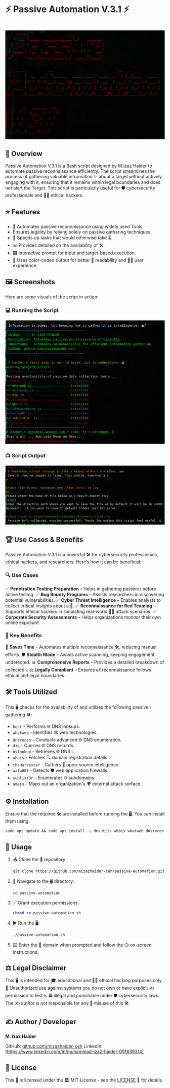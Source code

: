 #                        ⚡ Passive Automation V.3.1 ⚡
#
![Passive Automation V.3.1](screenshot/logo.png)

## 📝 Overview

Passive Automation V.3.1 is a  Bash script designed by M.izaz Haider to  automate passive reconnaissance efficiently. The script  streamlines the process of gathering  valuable information ✨️ about a  target without actively engaging with it, ensuring that it remains within  legal boundaries and does not  alert the Target. This script is particularly useful for 🛡️ cybersecurity professionals and 🏴‍☠️ ethical hackers.

## ⭐ Features

* 🤖 Automates passive  reconnaissance using widely used Tools.
* Ensures  legality by relying solely on passive  gathering techniques.
* 🚀 Speeds up  tasks that would otherwise take ⏳.
* 📊 Provides detailed  on the availability of  🛠️.
* 🎛️ Interactive prompt for input and target-based execution.
* 🎨 Uses color-coded output for better 👀 readability and 🧑‍💻 user experience.

## 🖼️ Screenshots

Here are some visuals of the script in action:

### 💻 Running the Script
![Running Script](screenshot/running.png) 

### 📺 Script Output
![Script Output](screenshot/output.png)

## 🏆 Use Cases & Benefits

Passive Automation V.3.1 is a powerful 🛠️ for cybersecurity professionals, ethical hackers, and researchers. Here’s how it can be beneficial:

### 🔍 **Use Cases**

✅ **Penetration Testing Preparation** – Helps in gathering passive ℹ️ before active testing.
✅ **Bug Bounty Programs** – Assists researchers in discovering potential vulnerabilities.
✅ **Cyber Threat Intelligence** – Enables analysts to collect critical insights about a 🎯.
✅ **Reconnaissance for Red Teaming** – Supports ethical hackers in simulating real-world 🏴‍☠️ attack scenarios.
✅ **Corporate Security Assessments** – Helps organizations monitor their own online exposure.

### 🎯 **Key Benefits**

🚀 **Saves Time** – Automates multiple reconnaissance 🛠️, reducing manual efforts.
🛡️ **Stealth Mode** – Avoids active scanning, keeping engagement undetected.
📊 **Comprehensive Reports** – Provides a detailed breakdown of collected ℹ️.
⚖️ **Legally Compliant** – Ensures all reconnaissance follows ethical and legal boundaries.

## 🛠️ Tools Utilized

This 🖥️ checks for the availability of and utilizes the following passive ℹ️ gathering 🛠️:

* `host` - Performs 🌐 DNS lookups.
* `whatweb` - Identifies 🕸️ web technologies.
* `dnsrecon` - Conducts advanced 🌐 DNS enumeration.
* `dig` - Queries 🌐 DNS records.
* `nslookup` - Retrieves 🌐 DNS ℹ️.
* `whois` - Fetches 🔍 domain registration details.
* `theHarvester` - Gathers 📡 open-source intelligence.
* `wafw00f` - Detects 🛡️ web application firewalls.
* `sublist3r` - Enumerates 🌐 subdomains.
* `amass` - Maps out an organization's 🌍 external attack surface.

## ⚙️ Installation

Ensure that the required 🛠️ are installed before running the 🖥️. You can install them using:

```bash
sudo apt update && sudo apt install -y dnsutils whois whatweb dnsrecon theharvester wafw00f sublist3r amass
```

## 🚀 Usage

1. 📥 Clone the 📂 repository:
   ```bash
   git clone https://github.com/mizazhaider-ceh/passive-automation.git
   ```
2. 📂 Navigate to the 🖥️ directory:
   ```bash
   cd passive-automation
   ```
3. ✅ Grant execution permissions:
   ```bash
   chmod +x passive-automation.sh
   ```
4. ▶️ Run the 🖥️:
   ```bash
   ./passive-automation.sh
   ```
5. ⌨️ Enter the 🎯 domain when prompted and follow the 📺 on-screen instructions.

## ⚖️ Legal Disclaimer

This 🖥️ is intended for 🎓 educational and 🏴‍☠️ ethical hacking purposes only. 🚫 Unauthorized use against systems you do not own or have explicit ✍️ permission to test is 🚔 illegal and punishable under 🛡️ cybersecurity laws. The ✍️ author is not responsible for any 🚨 misuse of this 🛠️.

## ✍️ Author / Developer

**M. Izaz Haider**

GitHub: [github.com/mizazhaider-ceh](https://github.com/mizazhaider-ceh)
Linkedin:
[https://www.linkedin.com/in/muhammad-izaz-haider-091639314]

## 📜 License

This 📂 is licensed under the 🏛️ MIT License - see the [LICENSE](LICENSE) 📄 for details.
